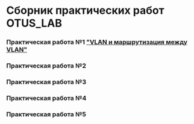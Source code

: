 # Сборник практических работ OTUS_LAB

### Практическая работа №1 ["VLAN и маршрутизация между VLAN"](https://github.com/Maksim693/OTUS_LAB/tree/main/Practical_LAB/LAB_1)
### Практическая работа №2
### Практическая работа №3
### Практическая работа №4
### Практическая работа №5
